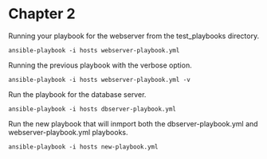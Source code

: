 # Chapter 2

Running your playbook for the webserver from the test_playbooks directory.
```
ansible-playbook -i hosts webserver-playbook.yml
```

Running the previous playbook with the verbose option.
```
ansible-playbook -i hosts webserver-playbook.yml -v
```

Run the playbook for the database server.
```
ansible-playbook -i hosts dbserver-playbook.yml
```

Run the new playbook that will inmport both the dbserver-playbook.yml and webserver-playbook.yml playbooks.
```
ansible-playbook -i hosts new-playbook.yml
```
